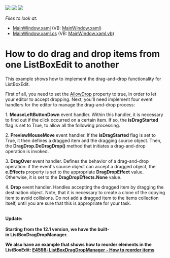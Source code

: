 <!-- default badges list -->
![](https://img.shields.io/endpoint?url=https://codecentral.devexpress.com/api/v1/VersionRange/128644732/10.2.6%2B)
[![](https://img.shields.io/badge/Open_in_DevExpress_Support_Center-FF7200?style=flat-square&logo=DevExpress&logoColor=white)](https://supportcenter.devexpress.com/ticket/details/E3122)
[![](https://img.shields.io/badge/📖_How_to_use_DevExpress_Examples-e9f6fc?style=flat-square)](https://docs.devexpress.com/GeneralInformation/403183)
<!-- default badges end -->
<!-- default file list -->
*Files to look at*:

* [MainWindow.xaml](./CS/ListBoxDragAndDrop/MainWindow.xaml) (VB: [MainWindow.xaml](./VB/ListBoxDragAndDrop/MainWindow.xaml))
* [MainWindow.xaml.cs](./CS/ListBoxDragAndDrop/MainWindow.xaml.cs) (VB: [MainWindow.xaml.vb](./VB/ListBoxDragAndDrop/MainWindow.xaml.vb))
<!-- default file list end -->
# How to do drag and drop items from one ListBoxEdit to another


<p>This example shows how to implement the drag-and-drop functionality for ListBoxEdit.</p>
<p>First of all, you need to set the <a href="http://documentation.devexpress.dev/#WPF/DevExpressXpfCoreDXFrameworkContentElement_AllowDroptopic"><u>AllowDrop</u></a> property to true, in order to let your editor to accept dropping. Next, you'll need implement four event handlers for the editor to manage the drag-and-drop process:</p>
<p>1. <strong>MouseLeftButtonDown</strong> event handler. Within this handler, it is necessary to find out if the click occurred on a certain item. If so, the <strong>isDragStarted</strong> flag is set to True, to allow all the following processing.</p>
<p>2. <strong>PreviewMouseMove</strong> event handler. If the <strong>isDragStarted</strong> flag is set to True, it then defines a dragged item and the dragging source object. Then, the <strong>DragDrop.DoDragDrop() </strong>method that initiates a drag-and-drop operation is invoked.</p>
<p>3. <strong>DragOver</strong> event handler. Defines the behavior of a drag-and-drop operation: if the event's source object can accept a dragged object, the <strong>e.Effects</strong> property is set to the appropriate <strong>DragDropEffect</strong> value. Otherwise, it is set to the <strong>DragDropEffects.None</strong> value.</p>
<p>4. <strong>Drop</strong> event handler. Handles accepting the dragged item by dragging the destination object. Note, that it is necessary to create a clone of the copying item to avoid collisions. Do not add a dragged item to the items collection itself, until you are sure that this is appropriate for your task.<br /><br /></p>
<p><strong>Update:</strong><br /><br /><strong>Starting from the 12.1 version, we have the built-in ListBoxDragDropManager. </strong></p>
<p><strong>We also have an example that shows how to reorder elements in the ListBoxEdit: <a href="https://www.devexpress.com/Support/Center/p/E4598">E4598: ListBoxDragDropManager - How to reorder items</a></strong></p>

<br/>


